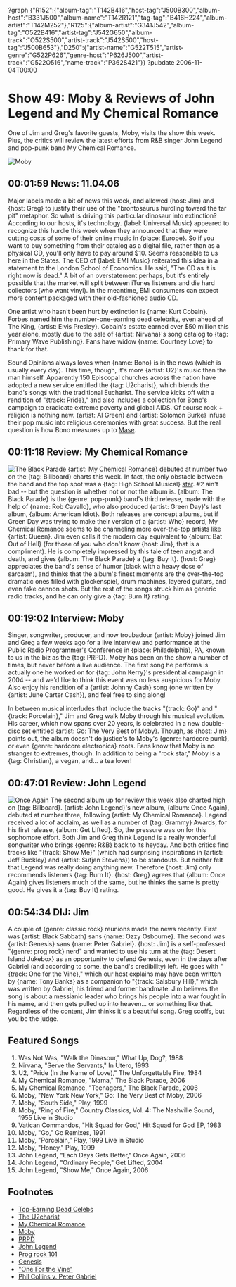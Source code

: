 ?graph {"R152":{"album-tag":"T142B416","host-tag":"J500B300","album-host":"B331J500","album-name":"T142R121","tag-tag":"B416H224","album-artist":"T142M252"},"R125":{"album-artist":"G341J542","album-tag":"O522B416","artist-tag":"J542G650","album-track":"O522S500","artist-track":"J542S500","host-tag":"J500B653"},"D250":{"artist-name":"G522T515","artist-genre":"G522P626","genre-host":"P626J500","artist-track":"G522O516","name-track":"P362S421"}}
?pubdate 2006-11-04T00:00

# Show 49: Moby & Reviews of John Legend and My Chemical Romance
One of Jim and Greg's favorite guests, Moby, visits the show this week. Plus, the critics will review the latest efforts from R&B singer John Legend and pop-punk band My Chemical Romance.

![Moby](http://static.soundopinions.org/images/2006/moby.jpg)

## 00:01:59 News: 11.04.06
Major labels made a bit of news this week, and allowed {host: Jim} and {host: Greg} to justify their use of the "brontosaurus hurdling toward the tar pit" metaphor. So what is driving this particular dinosaur into extinction? According to our hosts, it's technology. {label: Universal Music} appeared to recognize this hurdle this week when they announced that they were cutting costs of some of their online music in {place: Europe}. So if you want to buy something from their catalog as a digital file, rather than as a physical CD, you'll only have to pay around $10. Seems reasonable to us here in the States. The CEO of {label: EMI Music} reiterated this idea in a statement to the London School of Economics. He said, "The CD as it is right now is dead." A bit of an overstatement perhaps, but it's entirely possible that the market will split between iTunes listeners and die hard collectors (who want vinyl). In the meantime, EMI consumers can expect more content packaged with their old-fashioned audio CD.

One artist who hasn't been hurt by extinction is {name: Kurt Cobain}. Forbes named him the number-one-earning dead celebrity, even ahead of The King, {artist: Elvis Presley}. Cobain's estate earned over $50 million this year alone, mostly due to the sale of {artist: Nirvana}'s song catalog to {tag: Primary Wave Publishing}. Fans have widow {name: Courtney Love} to thank for that. 

Sound Opinions always loves when {name: Bono} is in the news (which is usually every day). This time, though, it's more {artist: U2}'s music than the man himself. Apparently 150 Episcopal churches across the nation have adopted a new service entitled the {tag: U2charist}, which blends the band's songs with the traditional Eucharist. The service kicks off with a rendition of "{track: Pride}," and also includes a collection for Bono's campaign to eradicate extreme poverty and global AIDS. Of course rock + religion is nothing new. {artist: Al Green} and {artist: Solomon Burke} infuse their pop music into religious ceremonies with great success. But the real question is how Bono measures up to [Mase](http://en.wikipedia.org/wiki/Mase#Return_to_music_and_subsequent_controversy).

## 00:11:18 Review: My Chemical Romance
![The Black Parade](http://is2.mzstatic.com/image/thumb/Music/v4/d8/06/d4/d806d482-6aea-dd4c-af50-11c28d5ae8e5/source/600x600bb.jpg "14748659/209388277")
{artist: My Chemical Romance} debuted at number two on the {tag: Billboard} charts this week. In fact, the only obstacle between the band and the top spot was a {tag: High School Musical} [star](http://disneychannel.disney.com/hannah-montana). #2 ain't bad -- but the question is whether not or not the album is. {album: The Black Parade} is the {genre: pop-punk} band's third release, made with the help of {name: Rob Cavallo}, who also produced {artist: Green Day}'s last album, {album: American Idiot}. Both releases are concept albums, but if Green Day was trying to make their version of a {artist: Who} record, My Chemical Romance seems to be channeling more over-the-top artists like {artist: Queen}. Jim even calls it the modern day equivalent to {album: Bat Out of Hell} (for those of you who don't know {host: Jim}, that is a compliment). He is completely impressed by this tale of teen angst and death, and gives {album: The Black Parade} a {tag: Buy It}. {host: Greg} appreciates the band's sense of humor (black with a heavy dose of sarcasm), and thinks that the album's finest moments are the over-the-top dramatic ones filled with glockenspiel, drum machines, layered guitars, and even fake cannon shots. But the rest of the songs struck him as generic radio tracks, and he can only give a {tag: Burn It} rating.

## 00:19:02 Interview: Moby
Singer, songwriter, producer, and now troubadour {artist: Moby} joined Jim and Greg a few weeks ago for a live interview and performance at the Public Radio Programmer's Conference in {place: Philadelphia}, PA, known to us in the biz as the {tag: PRPD}. Moby has been on the show a number of times, but never before a live audience. The first song he performs is actually one he worked on for {tag: John Kerry}'s presidential campaign in 2004 -- and we'd like to think this event was no less auspicious for Moby. Also enjoy his rendition of a {artist: Johnny Cash} song (one written by {artist: June Carter Cash}), and feel free to sing along!

In between musical interludes that include the tracks "{track: Go}" and "{track: Porcelain}," Jim and Greg walk Moby through his musical evolution. His career, which now spans over 20 years, is celebrated in a new double-disc set entitled {artist: Go: The Very Best of Moby}. Though, as {host: Jim} points out, the album doesn't do justice's to Moby's {genre: hardcore punk}, or even {genre: hardcore electronica} roots. Fans know that Moby is no stranger to extremes, though. In addition to being a "rock star," Moby is a {tag: Christian}, a vegan, and... a tea lover!

## 00:47:01 Review: John Legend
![Once Again](http://is2.mzstatic.com/image/thumb/Music6/v4/5e/c8/a2/5ec8a23d-154c-5a6a-8ea0-a78ca3f55d20/source/600x600bb.jpg "16586443/716616852")
The second album up for review this week also charted high on {tag: Billboard}. {artist: John Legend}'s new album, {album: Once Again}, debuted at number three, following {artist: My Chemical Romance}. Legend received a lot of acclaim, as well as a number of {tag: Grammy} Awards, for his first release, {album: Get Lifted}. So, the pressure was on for this sophomore effort. Both Jim and Greg think Legend is a really wonderful songwriter who brings {genre: R&B} back to its heyday. And both critics find tracks like "{track: Show Me}" (which had surprising inspirations in {artist: Jeff Buckley} and {artist: Sufjan Stevens}) to be standouts. But neither felt that Legend was really doing anything new. Therefore {host: Jim} only recommends listeners {tag: Burn It}. {host: Greg} agrees that {album: Once Again} gives listeners much of the same, but he thinks the same is pretty good. He gives it a {tag: Buy It} rating.

## 00:54:34 DIJ: Jim
A couple of {genre: classic rock} reunions made the news recently. First was {artist: Black Sabbath} sans {name: Ozzy Osbourne}. The second was {artist: Genesis} sans {name: Peter Gabriel}. {host: Jim} is a self-professed "{genre: prog rock} nerd" and wanted to use his turn at the {tag: Desert Island Jukebox} as an opportunity to defend Genesis, even in the days after Gabriel (and according to some, the band's credibility) left. He goes with "{track: One for the Vine}," which our host explains may have been written by {name: Tony Banks} as a companion to "{track: Salsbury Hill}," which was written by Gabriel, his friend and former bandmate. Jim believes the song is about a messianic leader who brings his people into a war fought in his name, and then gets pulled up into heaven... or something like that. Regardless of the content, Jim thinks it's a beautiful song. Greg scoffs, but you be the judge.

## Featured Songs
1. Was Not Was, "Walk the Dinasour," What Up, Dog?, 1988
2. Nirvana, "Serve the Servants," In Utero, 1993
3. U2, "Pride (In the Name of Love)," The Unforgettable Fire, 1984
4. My Chemical Romance, "Mama," The Black Parade, 2006
5. My Chemical Romance, "Teenagers," The Black Parade, 2006
6. Moby, "New York New York," Go: The Very Best of Moby, 2006
7. Moby, "South Side," Play, 1999
8. Moby, "Ring of Fire," Country Classics, Vol. 4: The Nashville Sound, 1955 Live in Studio
9. Vatican Commandos, "Hit Squad for God," Hit Squad for God EP, 1983
10. Moby, "Go," Go Remixes, 1991
11. Moby, "Porcelain," Play, 1999 Live in Studio
12. Moby, "Honey," Play, 1999
13. John Legend, "Each Days Gets Better," Once Again, 2006
14. John Legend, "Ordinary People," Get Lifted, 2004
15. John Legend, "Show Me," Once Again, 2006

## Footnotes
- [Top-Earning Dead Celebs](http://www.forbes.com/2006/10/23/tech-media_06deadcelebs_cx_pk_top-earning-dead-celebrities_land.html)
- [The U2charist](http://u2-charist.com/)
- [My Chemical Romance](http://www.mychemicalromance.com/greatesthits)
- [Moby](http://www.moby.com/)
- [PRPD](http://www.prpd.org/)
- [John Legend](http://www.johnlegend.com/)
- [Prog rock 101](http://www.progarchives.com/Progressive-rock.asp)
- [Genesis](http://www.allmusic.com/artist/genesis-mn0000199995)
- ["One For the Vine"](https://www.youtube.com/watch?v=p2kRc2aHTnk&feature=kp)
- [Phil Collins v. Peter Gabriel](http://www.popmatters.com/column/177820-in-defense-of-both-the-phil-collins-and-peter-gabriel-eras-of-ge/)
